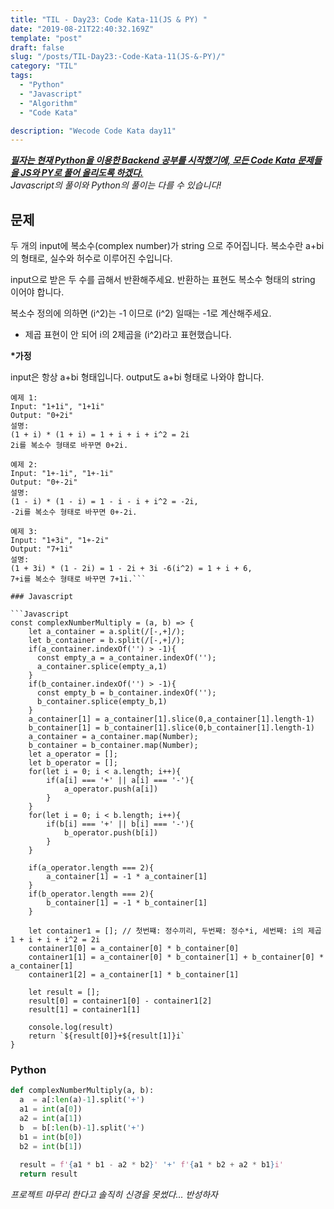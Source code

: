 ```yaml
---
title: "TIL - Day23: Code Kata-11(JS & PY) "
date: "2019-08-21T22:40:32.169Z"
template: "post"
draft: false
slug: "/posts/TIL-Day23:-Code-Kata-11(JS-&-PY)/"
category: "TIL"
tags:
  - "Python"
  - "Javascript"
  - "Algorithm"
  - "Code Kata"

description: "Wecode Code Kata day11"
---
```


_**<u>필자는 현재 Python을 이용한 Backend 공부를 시작했기에, 모든 Code Kata 문제들을 JS와 PY로 풀어 올리도록 하겠다.</u>**_</br>
_Javascript의 풀이와 Python의 풀이는 다를 수 있습니다!_

## 문제
두 개의 input에 복소수(complex number)가 string 으로 주어집니다.
복소수란 a+bi 의 형태로, 실수와 허수로 이루어진 수입니다.

input으로 받은 두 수를 곱해서 반환해주세요.
반환하는 표현도 복소수 형태의 string 이어야 합니다.

복소수 정의에 의하면 (i^2)는 -1 이므로 (i^2) 일때는 -1로 계산해주세요.

* 제곱 표현이 안 되어 i의 2제곱을 (i^2)라고 표현했습니다.

__*가정__</br>

input은 항상 a+bi 형태입니다.
output도 a+bi 형태로 나와야 합니다.
```
예제 1:
Input: "1+1i", "1+1i"
Output: "0+2i"
설명: 
(1 + i) * (1 + i) = 1 + i + i + i^2 = 2i 
2i를 복소수 형태로 바꾸면 0+2i.

예제 2:
Input: "1+-1i", "1+-1i"
Output: "0+-2i"
설명: 
(1 - i) * (1 - i) = 1 - i - i + i^2 = -2i, 
-2i를 복소수 형태로 바꾸면 0+-2i.

예제 3:
Input: "1+3i", "1+-2i"
Output: "7+1i"
설명: 
(1 + 3i) * (1 - 2i) = 1 - 2i + 3i -6(i^2) = 1 + i + 6, 
7+i를 복소수 형태로 바꾸면 7+1i.```

### Javascript

```Javascript
const complexNumberMultiply = (a, b) => {
    let a_container = a.split(/[-,+]/);
    let b_container = b.split(/[-,+]/);
    if(a_container.indexOf('') > -1){
      const empty_a = a_container.indexOf('');
      a_container.splice(empty_a,1)
    } 
    if(b_container.indexOf('') > -1){
      const empty_b = b_container.indexOf('');
      b_container.splice(empty_b,1)
    }
    a_container[1] = a_container[1].slice(0,a_container[1].length-1)
    b_container[1] = b_container[1].slice(0,b_container[1].length-1)
    a_container = a_container.map(Number);
    b_container = b_container.map(Number);
    let a_operator = [];
    let b_operator = [];
    for(let i = 0; i < a.length; i++){
        if(a[i] === '+' || a[i] === '-'){
            a_operator.push(a[i])
        }   
    }
    for(let i = 0; i < b.length; i++){
        if(b[i] === '+' || b[i] === '-'){
            b_operator.push(b[i])
        }   
    }

    if(a_operator.length === 2){
        a_container[1] = -1 * a_container[1]
    }
    if(b_operator.length === 2){
        b_container[1] = -1 * b_container[1]
    }

    let container1 = []; // 첫번쨰: 정수끼리, 두번째: 정수*i, 세번째: i의 제곱 1 + i + i + i^2 = 2i 
    container1[0] = a_container[0] * b_container[0]
    container1[1] = a_container[0] * b_container[1] + b_container[0] * a_container[1]
    container1[2] = a_container[1] * b_container[1]
    
    let result = [];
    result[0] = container1[0] - container1[2]
    result[1] = container1[1]
    
    console.log(result)
    return `${result[0]}+${result[1]}i`
}
```

### Python

```Python
def complexNumberMultiply(a, b):
  a  = a[:len(a)-1].split('+')
  a1 = int(a[0])
  a2 = int(a[1])
  b  = b[:len(b)-1].split('+')
  b1 = int(b[0])
  b2 = int(b[1])
  
  result = f'{a1 * b1 - a2 * b2}' '+' f'{a1 * b2 + a2 * b1}i'
  return result
```
*프로젝트 마무리 한다고 솔직히 신경을 못썼다... 반성하자*

